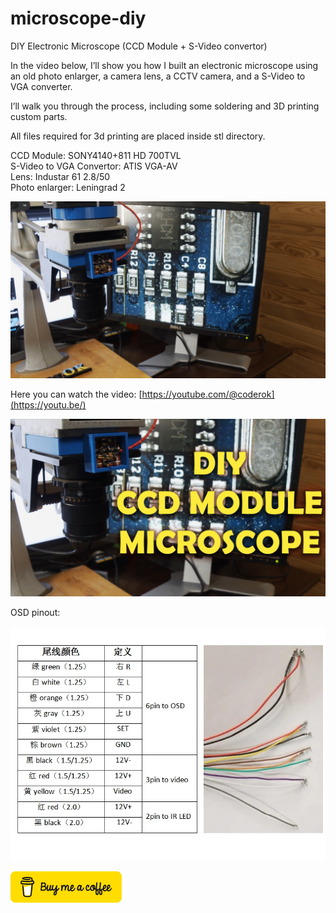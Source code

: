 # microscope-diy
DIY Electronic Microscope (CCD Module + S-Video convertor)

In the video below, I’ll show you how I built an electronic microscope using an old photo enlarger, a camera lens, a CCTV camera, and a S-Video to VGA converter.

I’ll walk you through the process, including some soldering and 3D printing custom parts.

All files required for 3d printing are placed inside stl directory.

CCD Module: SONY4140+811 HD 700TVL<br />
S-Video to VGA Convertor: ATIS VGA-AV<br />
Lens: Industar 61 2.8/50<br />
Photo enlarger: Leningrad 2<br />

<img alt="DIY Electronic Microscope" src="https://github.com/2CoderOK/microscope-diy/blob/main/microscope_image.jpg" />

Here you can watch the video: [https://youtube.com/@coderok](https://youtu.be/)

[<img alt="DIY Electronic Microscope" src="https://github.com/2CoderOK/microscope-diy/blob/main/microscope_preview.jpg" />](https://youtu.be/)

OSD pinout:

<img alt="DIY Electronic Microscope" src="https://github.com/2CoderOK/microscope-diy/blob/main/osd_pinout.jpg" />

[<img alt="Buy me a coffee" height="50px" src="https://github.com/2CoderOK/jp-trainer/blob/main/yellow-button.png" />](https://www.buymeacoffee.com/coderok)
